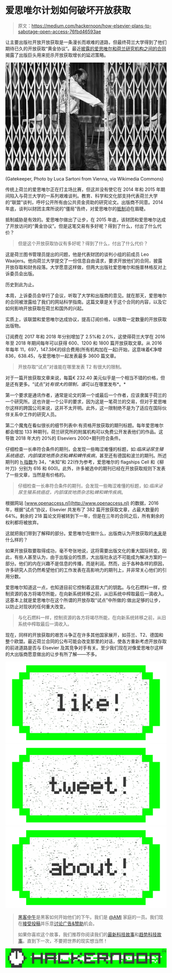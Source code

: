 # 爱思唯尔计划如何破坏开放获取

> 原文：<https://medium.com/hackernoon/how-elsevier-plans-to-sabotage-open-access-76fbd46593ae>

让主要出版社开放开放获取是一条漫长而艰难的道路，但最终荷兰大学得到了他们期待已久的开放获取“黄金协议”。最近[披露的爱思唯尔和荷兰研究机构之间的合同](http://scienceguide.nl/media/1925623/oa_paragraph_elsevier_and_consortium.pdf)揭露了出版巨头用来扼杀开放获取增长的延迟策略。

![](img/719fee96bb87c6b17aa9b52bb242a3d8.png)

(Gatekeeper, Photo by Luca Sartoni from Vienna, via Wikimedia Commons)

传统上荷兰的爱思唯尔正在打主场比赛，但这并没有使它在 2014 年和 2015 年期间陷入与荷兰大学的一系列艰难谈判。教育、科学和文化部支持代表荷兰大学的“联盟”谈判，呼吁公开所有由公共资金资助的研究论文。出版商不同意。2014 年底，谈判以财团主席所说的“僵局”告终，对爱思唯尔的[抵制](https://universonline.nl/2015/07/02/dutch-universities-start-their-elsevier-boycott-plan)迫在眉睫。

抵制威胁是有效的。爱思唯尔做出了让步，在 2015 年底，该财团和爱思唯尔达成了开放访问的“黄金协议”。但是这笔交易有多好呢？得到了什么，付出了什么代价？

> 但是这个开放获取协议有多好呢？得到了什么，付出了什么代价？

这是荷兰图书管理员提出的问题，他是代表财团的谈判小组的前成员 Leo Waaijers。他向荷兰大学提交了一份信息自由请求，要求开放他们的合同，披露开放存取和财务段落。大学愿意这样做，但两大出版社爱思唯尔和施普林格反对上诉委员会出版。

历史到此为止。

本周，上诉委员会举行了会议，听取了大学和出版商的意见。就在那天，爱思唯尔的合同被泄露给了我们的网站科学指南。这篇文章是关于这个合同的内容，以及它如何影响开放获取在荷兰和国外的兴起。

实质上，该联盟和爱思唯尔达成协议，提高订阅价格，以换取一定数量的开放获取出版物。

订阅费在 2017 年和 2018 年分别增加了 2.5%和 2.0%，这使得荷兰大学在 2016 年至 2018 年期间每年可以获得 600、1200 和 1800 篇开放获取文章。从 2016 年每年 11，697，147.38€的综合费用(所有机构加在一起)开始，这意味着€净增 836，638.45，与爱思唯尔一起发表最多 3600 篇文章。

> 开放存取“试点”对谁能在哪里发表 T2 有很大的限制。

对于一篇开放获取文章来说，每篇€ 232.40 美元似乎是一个相当不错的价格，但是还有更多。“试点”对*有很大的限制，谁*可以在哪里发布*。*

第一个要求是通讯作者，通常是论文的第一个或最后一个作者，应该隶属于荷兰的一个研究所。这也许是一个公平的要求，因为这是一笔荷兰的交易，但对于爱思唯尔这样的跨国公司来说，这并不太开明。此外，这一限制绝不是为了适应在国际伙伴关系中工作的研究人员。

第二个魔鬼在看似很长的细节列表中:有资格开放获取的期刊标题。每年爱思唯尔都会增加 133 种期刊，荷兰研究所的附属机构可以免费公开发表他们的作品。这导致 2018 年大约 20%的 Elseviers 2000+期刊符合条件。

仔细检查一长串符合条件的期刊，会发现一些晦涩难懂的标题，如:*临床泌尿生殖系统癌症、内部煤炭地质杂志*和*蜱和蜱传疾病*，甚至还有德国和波兰的期刊。所述期刊的 [h 指数](http://www.scimagojr.com/journalsearch.php?q=18434&tip=sid&clean=0)为 34，“未知”和 22(作为参考，爱思唯尔的 flagships Cell 和《柳叶刀》分别为 616 和 600)。此外，许多被选中的期刊已经在开放获取规则下发表了一些文章，当然是有价格的。

> 仔细检查一长串符合条件的期刊，会发现一些晦涩难懂的标题，如:*临床泌尿生殖系统癌症，内部煤炭地质杂志*和*蜱和蜱传疾病*。

根据网站 [www.openaccess.nl](http://www.openaccess.nl) 的数据，2016 年，根据“试点”协议，Elsevier 共发布了 382 篇开放获取文章，占最大数量的 64%。剩余的 218 篇论文将被转到下一年，但是在三年的合同之后，所有剩余的权利都将被放弃。

这就把我们带到了解释的部分。爱思唯尔在做什么，出版商认为开放获取的[未来](https://hackernoon.com/tagged/future)是什么样的？

如果开放获取要取得成功，毫不夸张地说，这将需要出版文化的重大国际转变。因此，有些人甚至认为，由于出版业的性质，大出版社永远不可能成为解决方案的一部分。他们的内在兴趣不是信息的传播，而是利润。然而，出于各种各样的原因，许多研究人员仍然希望他们的工作发表在高影响力的期刊上，并非常关心他们的引用分数。

爱思唯尔知道这一点，也知道目前它控制着这扇大门的钥匙。与化石燃料一样，控制资源的各方将竭尽所能，在向新系统转移之前，从旧系统中榨取最后一滴收入。这基本上就是爱思唯尔在这个所谓的开放存取“试点”中所做的:做出足够的让步，以防止对现状的任何重大改变。

> 与化石燃料一样，控制资源的各方将竭尽所能，在向新系统转移之前，从旧系统中榨取最后一滴收入。

现在，同样的开放获取的艰苦斗争正在许多其他国家展开，如芬兰、T2、德国和整个欧盟。最近荷兰合同的公布可能会改变那里的对话，使各方重新考虑开放存取的前进道路是否与 Elsevier 及其竞争对手有关。至少我们现在对像爱思唯尔这样的大出版商愿意做出的让步有所了解——不多。

[![](img/50ef4044ecd4e250b5d50f368b775d38.png)](http://bit.ly/HackernoonFB)[![](img/979d9a46439d5aebbdcdca574e21dc81.png)](https://goo.gl/k7XYbx)[![](img/2930ba6bd2c12218fdbbf7e02c8746ff.png)](https://goo.gl/4ofytp)

> [黑客中午](http://bit.ly/Hackernoon)是黑客如何开始他们的下午。我们是 [@AMI](http://bit.ly/atAMIatAMI) 家庭的一员。我们现在[接受投稿](http://bit.ly/hackernoonsubmission)并乐意[讨论广告&赞助](mailto:partners@amipublications.com)机会。
> 
> 如果你喜欢这个故事，我们推荐你阅读我们的[最新科技故事](http://bit.ly/hackernoonlatestt)和[趋势科技故事](https://hackernoon.com/trending)。直到下一次，不要把世界的现实想当然！

![](img/be0ca55ba73a573dce11effb2ee80d56.png)